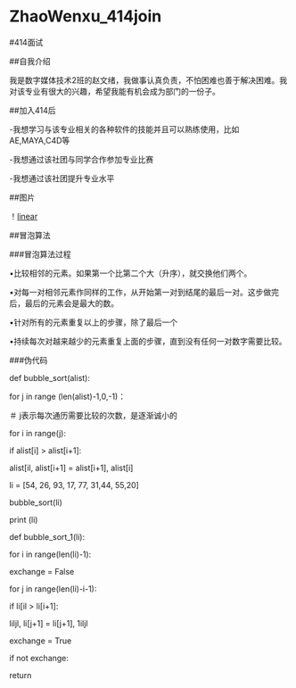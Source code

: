 # ZhaoWenxu_414join
#414面试


##自我介绍


我是数字媒体技术2班的赵文绪，我做事认真负责，不怕困难也善于解决困难。我对该专业有很大的兴趣，希望我能有机会成为部门的一份子。


##加入414后


-我想学习与该专业相关的各种软件的技能并且可以熟练使用，比如AE,MAYA,C4D等


-我想通过该社团与同学合作参加专业比赛


-我想通过该社团提升专业水平

##图片

！[linear](file01/Howl's-Moving-Castle-Studio-Ghibli-fantasy-art-clouds-daylight-couple-1745785-wallhere.com.jpg)


##冒泡算法

###冒泡算法过程

•比较相邻的元素。如果第一个比第二个大（升序），就交换他们两个。

•对每一对相邻元素作同样的工作，从开始第一对到结尾的最后一对。这步做完后，最后的元素会是最大的数。

•针对所有的元素重复以上的步骤，除了最后一个

•持续每次对越来越少的元素重复上面的步骤，直到没有任何一对数字需要比较。

###伪代码

def bubble_sort(alist):

for j in range (len(alist)-1,0,-1)：

＃ j表示每次通历需要比较的次数，是逐渐诚小的

for i in range(j):

if alist[i] > alist[i+1]:

alist[il, alist[i+1] = alist[i+1], alist[i]

li = [54, 26, 93, 17, 77, 31,44, 55,20]

bubble_sort(li)

print (li)

def bubble_sort_1(li):

for i in range(len(li)-1):

exchange = False

for j in range(len(li)-i-1):

if li[il > li[i+1]:

liljl, li[j+1] = li[j+1], 1iljl

exchange = True

if not exchange:

return
